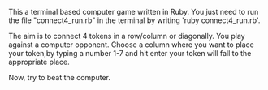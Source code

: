 This a terminal based computer game written in Ruby. You just need to run the file "connect4_run.rb" in the terminal
by writing 'ruby connect4_run.rb'.

The aim is to connect 4 tokens in a row/column or diagonally. 
You play against a computer opponent.
Choose a column where you want to place your token,by typing a number 1-7 and hit enter 
your token will fall to the appropriate place.

Now, try to beat the computer.
